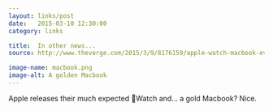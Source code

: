 ```yaml
---
layout: links/post
date:   2015-03-10 12:30:00
category: links

title:  In other news...
source: http://www.theverge.com/2015/3/9/8176159/apple-watch-macbook-event-news-specs-features

image-name: macbook.png
image-alt: A golden Macbook
---
```


Apple releases their much expected Watch and... a gold Macbook? Nice.

